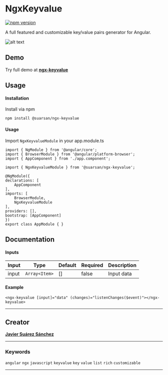 # NgxKeyvalue

[![npm version](https://badge.fury.io/js/@suarsan%2Fngx-keyvalue.svg)](https://badge.fury.io/js/@suarsan%2Fngx-keyvalue)

A full featured and customizable key/value pairs generator for Angular.

![alt text](https://github.com/Suarsan/ngx-keyvalue/raw/master/projects/suarsan/ngx-keyvalue/demo.png)


## Demo

Try full demo  at **[ngx-keyvalue](https://javiersuarezsanchez.com/#/ngx-keyvalue)**

## Usage

#### Installation

Install via npm

    npm install @suarsan/ngx-keyvalue
    
#### Usage

Import ``NgxKeyvalueModule`` in your app.module.ts

    import { NgModule } from '@angular/core';
    import { BrowserModule } from '@angular/platform-browser';
    import { AppComponent } from './app.component';
    
    import { NgxKeyvalueModule } from '@suarsan/ngx-keyvalue';

    @NgModule({
    declarations: [
        AppComponent
    ],
    imports: [
        BrowserModule,
        NgxKeyvalueModule
    ],
    providers: [],
    bootstrap: [AppComponent]
    })
    export class AppModule { }

## Documentation

#### Inputs

| Input | Type | Default | Required | Description |
| ----- | ---- | ------  | -------- | ----------- |
| input | `Array<Item>` | [] | false | Input data |

#### Example

    <ngx-keyvalue [input]="data" (changes)="listenChanges($event)"></ngx-keyvalue>

---

## Creator

**[Javier Suárez Sánchez](https://javiersuarezsanchez.com)**




---

### Keywords

`angular` `ngx` `javascript` `keyvalue` `key` `value` `list` `rich` `customizable`

---


